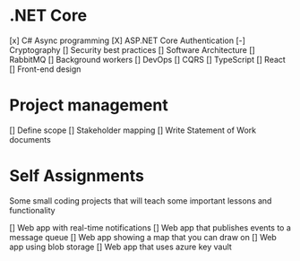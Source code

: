 
# .NET Core

[x] C# Async programming
[X] ASP.NET Core Authentication
[-] Cryptography
[] Security best practices
[] Software Architecture
[] RabbitMQ
[] Background workers
[] DevOps
[] CQRS
[] TypeScript
[] React
[] Front-end design

# Project management

[] Define scope
[] Stakeholder mapping
[] Write Statement of Work documents

# Self Assignments
Some small coding projects that will teach some important lessons and functionality

[] Web app with real-time notifications
[] Web app that publishes events to a message queue
[] Web app showing a map that you can draw on
[] Web app using blob storage
[] Web app that uses azure key vault
